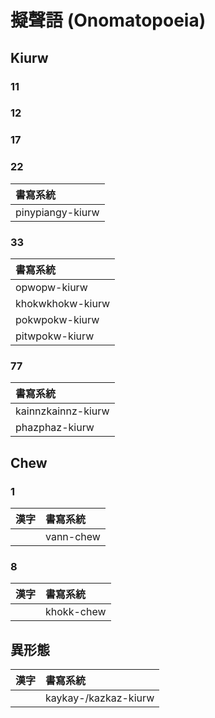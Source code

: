 # 擬聲語 (Onomatopoeia)

## Kiurw

### 11

### 12

### 17

### 22

| 書寫系統 |
| :--- |
| pinypiangy-kiurw |

### 33

| 書寫系統 |
| :--- |
| opwopw-kiurw |
| khokwkhokw-kiurw |
| pokwpokw-kiurw |
| pitwpokw-kiurw |

### 77

| 書寫系統 |
| :--- |
| kainnzkainnz-kiurw |
| phazphaz-kiurw |

## Chew

### 1

| 漢字 | 書寫系統 |
| :--- | :--- |
|| vann-chew |

### 8

| 漢字 | 書寫系統 |
| :--- | :--- |
|| khokk-chew |

## 異形態

| 漢字 | 書寫系統 |
| :--- | :--- |
|| kaykay-/kazkaz-kiurw |
